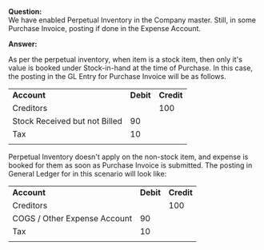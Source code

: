 **Question:**  
We have enabled Perpetual Inventory in the Company master. Still, in some Purchase Invoice, posting if done in the Expense Account.

**Answer:**

As per the perpetual inventory, when item is a stock item, then only it's value is booked under Stock-in-hand at the time of Purchase. In this case, the posting in the GL Entry for Purchase Invoice will be as follows.

|     |     |     |
| --- | --- | --- |
| **Account** | **Debit** | **Credit** |
| Creditors |     | 100 |
| Stock Received but not Billed | 90  |     |
| Tax | 10  |     |
|     |     |     |

Perpetual Inventory doesn't apply on the non-stock item, and expense is booked for them as soon as Purchase Invoice is submitted. The posting in General Ledger for in this scenario will look like:

|     |     |     |
| --- | --- | --- |
| **Account** | **Debit** | **Credit** |
| Creditors |     | 100 |
| COGS / Other Expense Account | 90  |     |
| Tax | 10  |     |
|     |     |     |